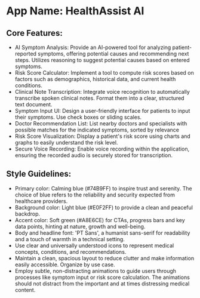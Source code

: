 # **App Name**: HealthAssist AI

## Core Features:

- AI Symptom Analysis: Provide an AI-powered tool for analyzing patient-reported symptoms, offering potential causes and recommending next steps. Utilizes reasoning to suggest potential causes based on entered symptoms.
- Risk Score Calculator: Implement a tool to compute risk scores based on factors such as demographics, historical data, and current health conditions.
- Clinical Note Transcription: Integrate voice recognition to automatically transcribe spoken clinical notes. Format them into a clear, structured text document.
- Symptom Input UI: Design a user-friendly interface for patients to input their symptoms. Use check boxes or sliding scales.
- Doctor Recommendation List: List nearby doctors and specialists with possible matches for the indicated symptoms, sorted by relevance
- Risk Score Visualization: Display a patient's risk score using charts and graphs to easily understand the risk level.
- Secure Voice Recording: Enable voice recording within the application, ensuring the recorded audio is securely stored for transcription.

## Style Guidelines:

- Primary color: Calming blue (#74B9FF) to inspire trust and serenity. The choice of blue refers to the reliability and security expected from healthcare providers.
- Background color: Light blue (#E0F2FF) to provide a clean and peaceful backdrop.
- Accent color: Soft green (#A8E6CE) for CTAs, progress bars and key data points, hinting at nature, growth and well-being.
- Body and headline font: 'PT Sans', a humanist sans-serif for readability and a touch of warmth in a technical setting.
- Use clear and universally understood icons to represent medical concepts, conditions, and recommendations.
- Maintain a clean, spacious layout to reduce clutter and make information easily accessible. Organize by use case.
- Employ subtle, non-distracting animations to guide users through processes like symptom input or risk score calculation. The animations should not distract from the important and at times distressing medical content.